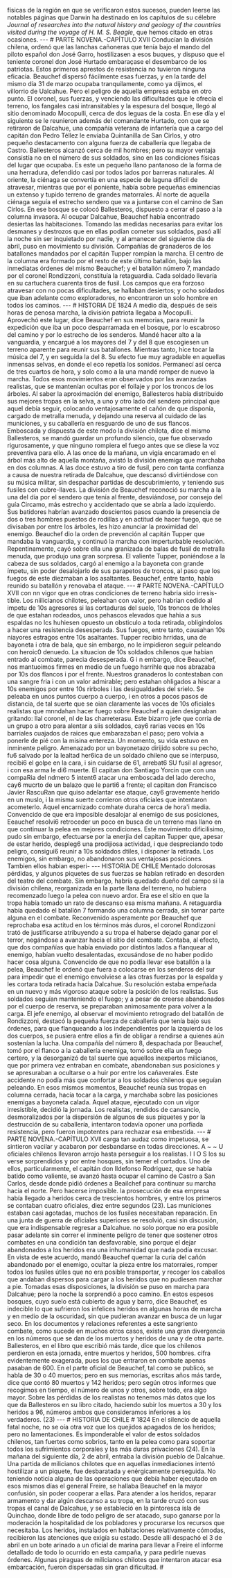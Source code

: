 físicas de la región en que se verificaron estos sucesos, pueden leerse las notables páginas que Darwin ha destinado en los capítulos de su célebre *Journal of researches into the natural history and geology of the countries visited during the voyage of H. M. S. Beagle*, que hemos citado en otras ocasiones. --- # PARTE NOVENA.-CAPÍTULO XVII Conducían la división chilena, ordenó que las lanchas cañoneras que tenía bajo el mando del piloto español don José Garro, hostilizasen a esos buques, y dispuso que el teniente coronel don José Hurtado embaraçase el desembarco de los patriotas. Estos primeros aprestos de resistencia no tuvieron ninguna eficacia. Beauchef dispersó fácilmente esas fuerzas, y en la tarde del mismo día 31 de marzo ocupaba tranquilamente, como ya dijimos, el villorrio de Ualcahue. Pero el peligro de aquella empresa estaba en otro punto. El coronel, sus fuerzas, y venciendo las dificultades que le ofrecía el terreno, los fangales casi intransitables y la espesura del bosque, llegó al sitio denominado Mocopulli, cerca de dos leguas de la costa. En ese día y el siguiente se le reunieron además del comandante Hurtado, con que se retiraron de Dalcahue, una compañía veterana de infantería que a cargo del capitán don Pedro Téllez le enviaba Quintanilla de San Cirlos, y otro pequeño destacamento con alguna fuerza de caballería que llegaba de Castro. Ballesteros alcanzó cerca de mil hombres; pero su mayor ventaja consistía no en el número de sus soldados, sino en las condiciones físicas del lugar que ocupaba. Es este un pequeño llano pantanoso de la forma de una herradura, defendido casi por todos lados por barreras naturales. Al oriente, la ciénaga se convertía en una especie de laguna difícil de atravesar, mientras que por el poniente, había sobre pequeñas eminencias un extenso y tupido terreno de grandes matorrales. Al norte de aquella ciénaga seguía el estrecho sendero que va a juntarse con el camino de San Cirlos. En ese bosque se colocó Ballesteros, dispuesto a cerrar el paso a la columna invasora. Al ocupar Dalcahue, Beauchef había encontrado desiertas las habitaciones. Tomando las medidas necesarias para evitar los desmanes y destrozos que en ellas podían cometer sus soldados, pasó allí la noche sin ser inquietado por nadie, y al amanecer del siguiente día de abril, puso en movimiento su división. Compañías de granaderos de los batallones mandados por el capitán Tupper rompían la marcha. El centro de la columna era formado por el resto de este último batallón, bajo las inmediatas órdenes del mismo Beauchef; y el batallón número 7, mandado por el coronel Rondizzoni, constituía la retaguardia. Cada soldado llevaría en su cartuchera cuarenta tiros de fusil. Los campos que era forzoso atravesar con no pocas dificultades, se hallaban desiertos; y ocho soldados que iban adelante como exploradores, no encontraron un solo hombre en todos los caminos. --- # HISTORIA DE 1824 A medio día, después de seis horas de penosa marcha, la división patriota llegaba a Mocopulli. Aprovechó este lugar, dice Beauchef en sus memorias, para reunir la expedición que iba un poco desparramada en el bosque, por lo escabroso del camino y por lo estrecho de los senderos. Mandé hacer alto a la vanguardia, y encargué a los mayores del 7 y del 8 que escogiesen un terreno aparente para reunir sus batallones. Mientras tanto, hice tocar la música del 7, y en seguida la del 8. Su efecto fue muy agradable en aquellas inmensas selvas, en donde el eco repetía los sonidos. Permanecí así cerca de tres cuartos de hora, y solo como a la una mandé romper de nuevo la marcha. Todos esos movimientos eran observados por las avanzadas realistas, que se mantenían ocultas por el follaje y por los troncos de los árboles. Al saber la aproximación del enemigo, Ballesteros había distribuido sus mejores tropas en la selva, a uno y otro lado del sendero principal que aquel debía seguir, colocando ventajosamente el cañón de que disponía, cargado de metralla menuda, y dejando una reserva al cuidado de las municiones, y su caballería en resguardo de uno de sus flancos. Emboscada y dispuesta de este modo la división chilota, dice el mismo Ballesteros, se mandó guardar un profundo silencio, que fue observado rigurosamente, y que ninguno rompiera el fuego antes que se diese la voz preventiva para ello. A las once de la mañana, un vigía encaramado en el árbol más alto de aquella montaña, avistó la división enemiga que marchaba en dos columnas. A las doce estuvo a tiro de fusil, pero con tanta confianza a causa de nuestra retirada de Dalcahue, que descansó divirtiéndose con su música militar, sin despachar partidas de descubrimiento, y teniendo sus fusiles con cubre-llaves. La división de Beauchef reconoció su marcha a la una del día por el sendero que tenía al frente, desviándose, por consejo del guía Circamo, más estrecho y accidentado que se abría a lado izquierdo. Sus batidores habrían avanzado doscientos pasos cuando la presencia de dos o tres hombres puestos de rodillas y en actitud de hacer fuego, que se divisaban por entre los árboles, les hizo anunciar la proximidad del enemigo. Beauchef dio la orden de prevención al capitán Tupper que mandaba la vanguardia, y continuó la marcha con imperturbable resolución. Repentinamente, cayó sobre ella una granizada de balas de fusil de metralla menuda, que produjo una gran sorpresa. El valiente Tupper, poniéndose a la cabeza de sus soldados, cargó al enemigo a la bayoneta con grande ímpetu, sin poder desalojarlo de sus parapetos de troncos, al paso que los fuegos de este diezmaban a los asaltantes. Beauchef, entre tanto, había reunido su batallón y renovaba el ataque. --- # PARTE NOVENA.-CAPÍTULO XVII con nn vigor que en otras condiciones de terreno habria sido irresis- tible. Los niilicianos chilotes, peleahan con valor, pero habrian cedido al impetu de 10s agresores si las cortaduras del suelo, 10s troncos de lrholes de que estahan rodeados, unos pehascos elevados que hahia a sus espaldas no lcs huhiesen opuesto un obsticulo a toda retirada, obligindolos a hacer una resistencia desesperada. Sus fuegos, entre tanto, causahan 10s niayores estragos entre 10s asaltantes. Tupper recibio hrridas, una de bayoneta i otra de bala, que sin embargo, no le impidieron seguir peleando con heroic0 denuedo. La situacion de 10s soldados chilenos que habian entrado al combate, parecia desesperada. G i n embargo, dice Beauchef, nos mantuoimos firmes en medio de un fuego hsrrihle que nos abrazaba por 10s dos flancos i por el frente. Nuestros granaderos lo contestaban con una sangre fria i con un valor admirable; pero estahan ohligados a hiscar a 10s enemigos por entre 10s rirboles i las desigualdades del srielo. Se peleaba en unos puntos cuerpo a cuerpo, i en otros a pocos pasos de distancia, de tal suerte que se oian claramente las voces de 10s oficiales realistas que mnndahan hacer fuego sobre Reauchef a quien designaban gritando: llal coronel, nl de las charreterasu. Este bizarro jefe que corria de un grupo a otro para alentar a siis soldados, cay6 rarias veces en 10s barriales cuajados de raices que embarazaban el paso; pero volvia a ponerle de pié con la misina entereza. Un momento, su vida estuvo en inminente peligro. Amenazado por un bayonetazo dirijido sobre su pecho, fu6 salvado por la lealtad her6ica de un soldado chileno que se interpuso, recibi6 el golpe en la cara, i sin cuidarse de 61, arrebat6 SU fusil al agresor, i con esa arma le di6 muerte. El capitan don Santiago Yorcin que con una compaRia del ndmero 5 intent6 atacar una emboscada del lado derecho, cay6 mucrto de un balazo que le parti6 a frente; el capitan don Francisco Javier RascuRan que quiso adelantar ese ataque, cay6 gravemente herido en un muslo, i la misma suerte corrieron otros oficiales que intentaron acometerlo. Aquel encarnizado comhate duraha cerca de hora'i media. Convencido de que era imposible desalojar al enemigo de sus posiciones, Eeauchef resolvi6 retroceder un poco en busca de un terreno mas llano en que continuar la pelea en mejores condiciones. Este movimiento dificilisimo, pudo sin embargo, efectuarse por la enerjia del capitan Tupper que, apesar de estar herido, despleg6 una prodijiosa actividad, i que despreciando todo peligro, consigui6 reunir a 10s soldados dtiles, i disponer la retirada. Los enemigos, sin embargo, no abandonaron sus ventajosas posiciones. Tambien ellos habian esperi- --- HISTORIA DE CHILE Mentado dolorosas pérdidas, y algunos piquetes de sus fuerzas se habían retirado en desorden del teatro del combate. Sin embargo, habría quedado dueño del campo si la división chilena, reorganizada en la parte llana del terreno, no hubiera recomenzado luego la pelea con nuevo ardor. Era ese el sitio en que la tropa había tomado un rato de descanso esa misma mañana. A retaguardia había quedado el batallón 7 formando una columna cerrada, sin tomar parte alguna en el combate. Reconvenido asperamente por Beauchef que reprochaba esa actitud en los términos más duros, el coronel Rondizzoni trató de justificarse atribuyendo a su tropa el haberse dejado ganar por el terror, negándose a avanzar hacia el sitio del combate. Contaba, al efecto, que dos compañías que había enviado por distintos lados a flanquear al enemigo, habían vuelto desalentadas, excusándose de no haber podido hacer cosa alguna. Convencido de que no podía llevar ese batallón a la pelea, Beauchef le ordenó que fuera a colocarse en los senderos del sur para impedir que el enemigo envolviese a las otras fuerzas por la espalda y les cortara toda retirada hacia Dalcahue. Su resolución estaba empeñada en un nuevo y más vigoroso ataque sobre la posición de los realistas. Sus soldados seguían manteniendo el fuego; y a pesar de creerse abandonados por el cuerpo de reserva, se preparaban animosamente para volver a la carga. El jefe enemigo, al observar el movimiento retrogrado del batallón de Rondizzoni, destacó la pequeña fuerza de caballería que tenía bajo sus órdenes, para que flanqueando a los independientes por la izquierda de los dos cuerpos, se pusiera entre ellos a fin de obligar a rendirse a quienes aún sostenían la lucha. Una compañía del número 8, despachada por Beauchef, tomó por el flanco a la caballería enemiga, tomó sobre ella un fuego certero, y la desorganizó de tal suerte que aquellos inexpertos milicianos, que por primera vez entraban en combate, abandonaban sus posiciones y se apresuraban a ocultarse o a huir por entre los cañaverales. Este accidente no podía más que confortar a los soldados chilenos que seguían peleando. En esos mismos momentos, Beauchef reunía sus tropas en columna cerrada, hacía tocar a la carga, y marchaba sobre las posiciones enemigas a bayoneta calada. Aquel ataque, ejecutado con un vigor irresistible, decidió la jornada. Los realistas, rendidos de cansancio, desmoralizados por la dispersión de algunos de sus piquetes y por la destrucción de su caballería, intentaron todavía oponer una porfiada resistencia, pero fueron impotentes para rechazar esa embestida. --- # PARTE NOVENA.-CAPÍTULO XVll carga tan audaz como impetuosa, se sintieron vacilar y acabaron por desbandarse en todas direcciones. A ~ ~ U oficiales chilenos llevaron arrojo hasta perseguir a los realistas. I I O S los su verse sorprendidos y por entre hosques, sin temer el cortados. Uno de ellos, particularmente, el capitán don Ildefonso Rodriguez, que se había batido como valiente, se avanzó hasta ocupar el camino de Castro a San Carlos, desde donde pidió órdenes a Beailchef para continuar su marcha hacia el norte. Pero hacerse imposible. la prosecución de esa empresa había llegado a heridos cerca de trescientos hombres, y entre los primeros se contaban cuatro oficiales, diez entre segundos (23). Las municiones estaban casi agotadas, muchos de los fusiles necesitaban reparación. En una junta de guerra de oficiales superiores se resolvió, casi sin discusión, que era indispensable regresar a Dalcahue. no solo porque no era posible pasar adelante sin correr el inminente peligro de tener que sostener otros combates en una condición tan desfavorable, sino porque el dejar abandonados a los heridos era una inhumanidad que nada podía excusar. En vista de este acuerdo, mandó Beauchef quemar la curia del cañón abandonado por el enemigo, ocultar la pieza entre los matorrales, romper todos los fusiles útiles que no era posible transportar, y recoger los caballos que andaban dispersos para cargar a los heridos que no pudiesen marchar a pie. Tomadas esas disposiciones, la división se puso en marcha para Dalcahue; pero la noche la sorprendió a poco camino. En estos espesos bosques, cuyo suelo está cubierto de agua y barro, dice Beauchef, es indecible lo que sufrieron los infelices heridos en algunas horas de marcha y en medio de la oscuridad, sin que pudieran avanzar en busca de un lugar seco. En los documentos y relaciones referentes a este sangriento combate, como sucede en muchos otros casos, existe una gran divergencia en los números que se dan de los muertos y heridos de una y de otra parte. Ballesteros, en el libro que escribió más tarde, dice que los chilenos perdieron en esta jornada, entre muertos y heridos, 500 hombres. cifra evidentemente exagerada, pues los que entraron en combate apenas pasaban de 600. En el parte oficial de Beauchef, tal como se publicó, se habla de 30 o 40 muertos; pero en sus memorias, escritas años más tarde, dice que contó 80 muertos y 142 heridos; pero según otros informes que recogimos en tiempo, el número de unos y otros, sobre todo, era algo mayor. Sobre las pérdidas de los realistas no tenemos más datos que los que da Ballesteros en su libro citado, haciendo subir los muertos a 30 y los heridos a 96, números ambos que consideramos inferiores a los verdaderos. (23) --- # HISTORIA DE CHILE # 1824 En el silencio de aquella fatal noche, no se oía otra voz que los quejidos apagados de los heridos; pero no lamentaciones. Es imponderable el valor de estos soldados chilenos, tan fuertes como sobrios, tanto en la pelea como para soportar todos los sufrimientos corporales y las más duras privaciones (24). En la mañana del siguiente día, 2 de abril, entraba la división pueblo de Dalcahue. Una partida de milicianos chilotes que en aquellas inmediaciones intentó hostilizar a un piquete, fue desbaratada y enérgicamente perseguida. No teniendo noticia alguna de las operaciones que debía haber ejecutado en esos mismos días el general Freire, se hallaba Beauchef en la mayor confusión, sin poder cooperar a ellas. Para atender a los heridos, reparar armamento y dar algún descanso a su tropa, en la tarde cruzó con sus tropas el canal de Dalcahue, y se estableció en la pintoresca isla de Quinchao, donde libre de todo peligro de ser atacado, supo ganarse por la moderación la hospitalidad de los pobladores y procurarse los recursos que necesitaba. Los heridos, instalados en habitaciones relativamente cómodas, recibieron las atenciones que exigía su estado. Desde allí despachó el 3 de abril en un bote arinado a un oficial de marina para llevar a Freire el informe detallado de todo lo ocurrido en esta campaña, y para pedirle nuevas órdenes. Algunas piraguas de milicianos chilotes que intentaron atacar esa embarcación, fueron dispersadas sin gran dificultad. #